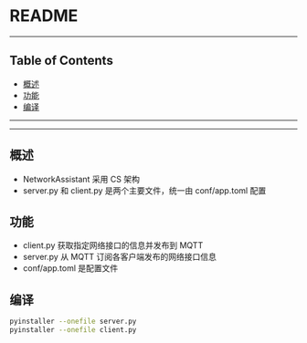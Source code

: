 # README

<!-- File: README.md -->
<!-- Author: YJ -->
<!-- Email: yj1516268@outlook.com -->
<!-- Created Time: 2025-10-17 10:03:26 -->

---

## Table of Contents

<!-- vim-markdown-toc GFM -->

* [概述](#概述)
* [功能](#功能)
* [编译](#编译)

<!-- vim-markdown-toc -->

---

<!-- Object info -->

---

## 概述

- NetworkAssistant 采用 CS 架构
- server.py 和 client.py 是两个主要文件，统一由 conf/app.toml 配置

## 功能

- client.py 获取指定网络接口的信息并发布到 MQTT
- server.py 从 MQTT 订阅各客户端发布的网络接口信息
- conf/app.toml 是配置文件

## 编译

```bash
pyinstaller --onefile server.py
pyinstaller --onefile client.py
```
